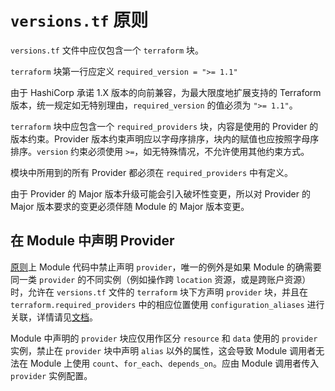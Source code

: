 # `versions.tf` 原则

`versions.tf` 文件中应仅包含一个 `terraform` 块。

`terraform` 块第一行应定义 `required_version = ">= 1.1"`

由于 HashiCorp 承诺 1.X 版本的向前兼容，为最大限度地扩展支持的 Terraform 版本，统一规定如无特别理由，`required_version` 的值必须为 `">= 1.1"`。

`terraform` 块中应包含一个 `required_providers` 块，内容是使用的 Provider 的版本约束。Provider 版本约束声明应以字母序排序，块内的赋值也应按照字母序排序。`version` 约束必须使用 `>=`，如无特殊情况，不允许使用其他约束方式。

模块中所用到的所有 Provider 都必须在 `required_providers` 中有定义。

由于 Provider 的 Major 版本升级可能会引入破坏性变更，所以对 Provider 的 Major 版本要求的变更必须伴随 Module 的 Major 版本变更。

## 在 Module 中声明 Provider

[原则](https://www.terraform.io/docs/language/modules/develop/providers.html)上 Module 代码中禁止声明 `provider`，唯一的例外是如果 Module 的确需要同一类 `provider` 的不同实例（例如操作跨 `location` 资源，或是跨账户资源）时，允许在 `versions.tf` 文件的 `terraform` 块下方声明 `provider` 块，并且在 `terraform.required_providers` 中的相应位置使用 `configuration_aliases` 进行关联，详情请见[文档](https://www.terraform.io/docs/language/providers/configuration.html#alias-multiple-provider-configurations)。

Module 中声明的 `provider` 块应仅用作区分 `resource` 和 `data` 使用的 `provider` 实例，禁止在 `provider` 块中声明 `alias` 以外的属性，这会导致 Module 调用者无法在 Module 上使用 `count`、`for_each`、`depends_on`。应由 Module 调用者传入 `provider` 实例配置。
